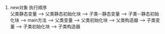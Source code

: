 1. new对象 执行顺序  
父类静态变量 --> 父类静态初始化块 --> 子类--静态变量 --> 子类--静态初始化块 --> main方法 --> 父类变量 --> 父类初始化块 --> 父类构造器 --> 子类变量 --> 子类初始化块 --> 子类构造器


